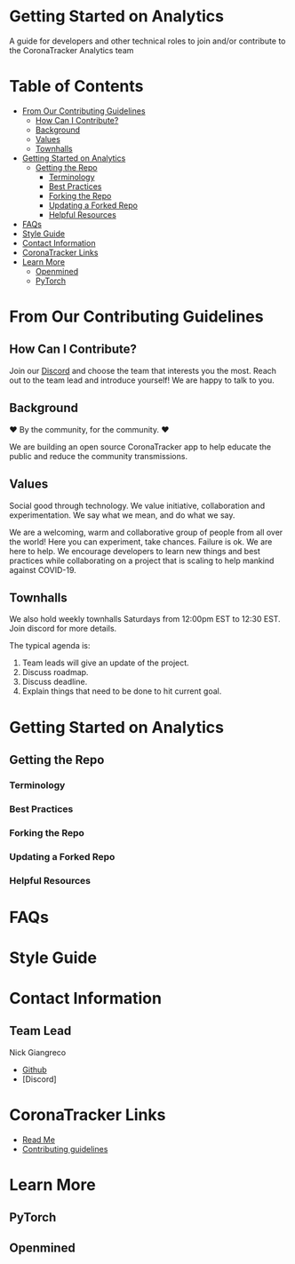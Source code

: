 # Getting Started on Analytics
A guide for developers and other technical roles to join and/or contribute to the CoronaTracker Analytics team 

# Table of Contents

<!-- TOC -->


- [From Our Contributing Guidelines](#from-our-contributing-guidelines)
  - [How Can I Contribute?](#how-can-i-contribute)
  - [Background](#background)
  - [Values](#values)
  - [Townhalls](#townhalls)
- [Getting Started on Analytics](#getting-started-on-analytics)
  - [Getting the Repo](#getting-the-repo)
    - [Terminology](#terminology)
    - [Best Practices](#best-practices)
    - [Forking the Repo](#forking-the-repo)
    - [Updating a Forked Repo](#updating-a-forked-repo)
    - [Helpful Resources](#helpful-resources)
- [FAQs](#faqs)
- [Style Guide](#style-guide)
- [Contact Information](#contact-information)
- [CoronaTracker Links](#links)
- [Learn More](#learn-more)
    - [Openmined](#openmined)
    - [PyTorch](#pytorch)

<!-- /TOC -->


# From Our Contributing Guidelines

## How Can I Contribute?

Join our [Discord](https://discord.gg/pPERUuv) and choose the team that interests you the most. Reach out to the team lead and introduce yourself! We are happy to talk to you.


## Background

❤️ By the community, for the community. ❤️

We are building an open source CoronaTracker app to help educate the public and reduce the community transmissions.

## Values

Social good through technology. We value initiative, collaboration and experimentation. We say what we mean, and do what we say.

We are a welcoming, warm and collaborative group of people from all over the world! Here you can experiment, take chances. Failure is ok. We are here to help. We encourage developers to learn new things and best practices while collaborating on a project that is scaling to help mankind against COVID-19.

## Townhalls

We also hold weekly townhalls Saturdays from 12:00pm EST to 12:30 EST. Join discord for more details.

The typical agenda is:  

1) Team leads will give an update of the project.
2) Discuss roadmap.
3) Discuss deadline.
4) Explain things that need to be done to hit current goal.

  
# Getting Started on Analytics
## Getting the Repo
### Terminology
### Best Practices
### Forking the Repo
### Updating a Forked Repo
### Helpful Resources

# FAQs

# Style Guide

# Contact Information
## Team Lead
Nick Giangreco
- [Github](https://github.com/ngiangre)
- [Discord]


# CoronaTracker Links
- [Read Me](https://github.com/COVID-19-electronic-health-system/Corona-tracker/blob/master/README.md) 
- [Contributing guidelines](https://github.com/COVID-19-electronic-health-system/Corona-tracker/blob/master/CONTRIBUTING.md)

# Learn More
## PyTorch
## Openmined



